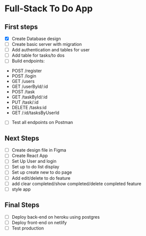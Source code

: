 # Full-Stack To Do App

## First steps

- [x] Create Database design
- [ ] Create basic server with migration
- [ ] Add authentication and tables for user
- [ ] Add table for tasks/to dos
- [ ] Build endpoints:

* POST /register
* POST /login
* GET /users
* GET /userById/:id
* POST /task
* GET /taskById/:id
* PUT /task/:id
* DELETE /tasks:id
* GET /:id/tasksByUserId

- [ ] Test all endpoints on Postman

## Next Steps

- [ ] Create design file in Figma
- [ ] Create React App
- [ ] Set Up User and login
- [ ] Set up to do list display
- [ ] Set up create new to do page
- [ ] Add edit/delete to do feature
- [ ] add clear completed/show completed/delete completed feature
- [ ] style app

## Final Steps

- [ ] Deploy back-end on heroku using postgres
- [ ] Deploy front-end on netlify
- [ ] Test production
